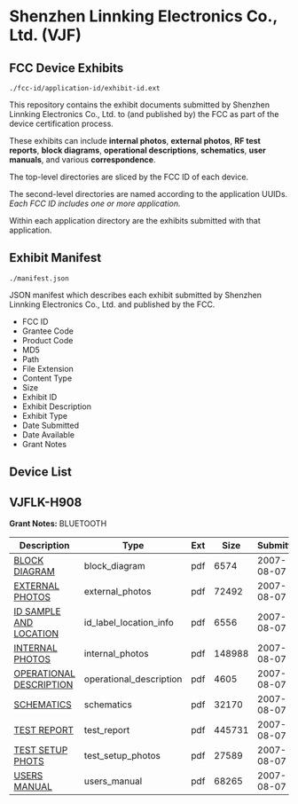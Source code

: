 # Shenzhen Linnking Electronics Co., Ltd. (VJF)
## FCC Device Exhibits

```
./fcc-id/application-id/exhibit-id.ext
```

This repository contains the exhibit documents submitted by Shenzhen Linnking Electronics Co., Ltd. to (and published by) the FCC as part of the device certification process.

These exhibits can include **internal photos**, **external photos**, **RF test reports**, **block diagrams**, **operational descriptions**, **schematics**, **user manuals**, and various **correspondence**.

The top-level directories are sliced by the FCC ID of each device.

The second-level directories are named according to the application UUIDs. *Each FCC ID includes one or more application.*

Within each application directory are the exhibits submitted with that application. 

## Exhibit Manifest

```
./manifest.json
```

JSON manifest which describes each exhibit submitted by Shenzhen Linnking Electronics Co., Ltd. and published by the FCC.

- FCC ID
- Grantee Code
- Product Code
- MD5
- Path
- File Extension
- Content Type
- Size
- Exhibit ID
- Exhibit Description
- Exhibit Type
- Date Submitted
- Date Available
- Grant Notes

## Device List
## VJFLK-H908
**Grant Notes:** BLUETOOTH

| Description | Type | Ext | Size | Submitted | Available |
| ----------- | ---- | --- | ---- | --------- | --------- |
| [BLOCK DIAGRAM](VJFLK-H908/8f6670b120ac6c5fa7ac41d336aa092f/826293.pdf) | block_diagram | pdf | 6574 | 2007-08-07 | 2007-08-07 |
| [EXTERNAL PHOTOS](VJFLK-H908/8f6670b120ac6c5fa7ac41d336aa092f/826294.pdf) | external_photos | pdf | 72492 | 2007-08-07 | 2007-08-07 |
| [ID SAMPLE AND LOCATION](VJFLK-H908/8f6670b120ac6c5fa7ac41d336aa092f/826296.pdf) | id_label_location_info | pdf | 6556 | 2007-08-07 | 2007-08-07 |
| [INTERNAL PHOTOS](VJFLK-H908/8f6670b120ac6c5fa7ac41d336aa092f/826295.pdf) | internal_photos | pdf | 148988 | 2007-08-07 | 2007-08-07 |
| [OPERATIONAL DESCRIPTION](VJFLK-H908/8f6670b120ac6c5fa7ac41d336aa092f/826297.pdf) | operational_description | pdf | 4605 | 2007-08-07 | 2007-08-07 |
| [SCHEMATICS](VJFLK-H908/8f6670b120ac6c5fa7ac41d336aa092f/826298.pdf) | schematics | pdf | 32170 | 2007-08-07 | 2007-08-07 |
| [TEST REPORT](VJFLK-H908/8f6670b120ac6c5fa7ac41d336aa092f/826299.pdf) | test_report | pdf | 445731 | 2007-08-07 | 2007-08-07 |
| [TEST SETUP PHOTS](VJFLK-H908/8f6670b120ac6c5fa7ac41d336aa092f/826300.pdf) | test_setup_photos | pdf | 27589 | 2007-08-07 | 2007-08-07 |
| [USERS MANUAL](VJFLK-H908/8f6670b120ac6c5fa7ac41d336aa092f/826301.pdf) | users_manual | pdf | 68265 | 2007-08-07 | 2007-08-07 |
